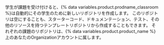 学生が課題を受け付けると、{% data variables.product.prodname_classroom %}は自動的にその学生のために新しいリポジトリを作成します。 このリポジトリは空にすることも、スターターコード、ドキュメンテーション、テスト、その他のリソースを持つテンプレートリポジトリから作成することもできます。 それぞれの課題のリポジトリは、{% data variables.product.product_name %}上のあなたのOrganizationアカウントに属します。
